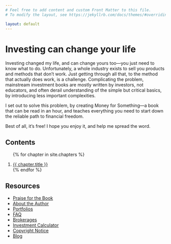 ```yaml
---
# Feel free to add content and custom Front Matter to this file.
# To modify the layout, see https://jekyllrb.com/docs/themes/#overriding-theme-defaults

layout: default
---
```


# Investing can change your life

Investing changed my life, and can change yours too—you just need to know what to do. Unfortunately, a whole industry exists to sell you products and methods that don’t work. Just getting through all that, to the method that actually does work, is a challenge.
Complicating the problem, mainstream investment books are mostly written by investors, not educators, and often derail understanding of the simple but critical basics, by introducing less important complexities. 

I set out to solve this problem, by creating Money for Something—a book that can be read in an hour, and teaches everything you need to start down the reliable path to financial freedom.

Best of all, it’s free! I hope you enjoy it, and help me spread the word.

## Contents

<ol>

{% for chapter in site.chapters %}
  <li><a href="{{chapter.url}}">{{ chapter.title }}</a></li>
{% endfor %}

</ol>

## Resources

- [Praise for the Book](/praise/)
- [About the Author](/about/)
- [Portfolios](/portfolios/)
- [FAQ](/faq/)
- [Brokerages](/brokerages/)
- [Investment Calculator](http://calculator.moneyforsomething.com)
- [Copyright Notice](/copyright/)
- [Blog](/blog/)